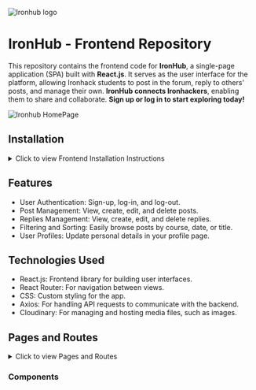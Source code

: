 ![Ironhub logo](https://github.com/user-attachments/assets/b27d8d39-3f79-4c7d-9fae-32a4f89bebab)

# IronHub - Frontend Repository

This repository contains the frontend code for **IronHub**, a single-page application (SPA) built with **React.js**. It serves as the user interface for the platform, allowing Ironhack students to post in the forum, reply to others' posts, and manage their own. **IronHub connects Ironhackers**, enabling them to share and collaborate. **Sign up or log in to start exploring today!**


![Ironhub HomePage](https://github.com/user-attachments/assets/e330ac2f-8a8f-45d5-99dd-549c478ab72b)

## Installation
<details>
  <summary>Click to view Frontend Installation Instructions</summary>

  To install and run the **IronHub** frontend web app locally, follow these steps:

  ### Clone the Frontend Repository
  Clone the frontend repository to your local machine:
  
  ``bash
  git clone <frontend-repository-url>

  cd <frontend-directory>
  npm install react react-router-dom axios cloudinary
  
    Required Dependencies:
      react - Frontend library for building user interfaces.
      react-router-dom - For handling navigation between pages.
      axios - To make HTTP requests to the backend.
      cloudinary - For image storage and retrieval

  npm run dev
</details>


## Features
- User Authentication: Sign-up, log-in, and log-out.
- Post Management: View, create, edit, and delete posts.
- Replies Management: View, create, edit, and delete replies.
- Filtering and Sorting: Easily browse posts by course, date, or title.
- User Profiles: Update personal details in your profile page.
  
## Technologies Used
- React.js: Frontend library for building user interfaces.
- React Router: For navigation between views.
- CSS: Custom styling for the app.
- Axios: For handling API requests to communicate with the backend.
- Cloudinary: For managing and hosting media files, such as images.

## Pages and Routes
<details>
  <summary>Click to view Pages and Routes</summary>
  1. **Homepage**  
     - **Path:** `/`  
     - **Description:** Displays a brief introduction to IronHub. Includes navigation to the "About" page and buttons for login/sign-up actions.  

  2. **About**  
     - **Path:** `/about`  
     - **Description:** Contains information about the platform and its creators. Provides links to sign-up and log-in pages.  

  3. **Sign-Up**  
     - **Path:** `/auth/signup`  
     - **Description:** A public page with a form to create an account.  

  4. **Log-In**  
     - **Path:** `/auth/login`  
     - **Description:** A public page where users can log in to the platform.  

  5. **Posts**  
     - **Path:** `/posts/`  
     - **Description:** Displays all posts with options to filter, sort, and search. Utilizes the **PostCard** component for each post.  

  6. **Create Post**  
     - **Path:** `/newpost`  
     - **Description:** A private page where users can create a new post.  

  7. **Post Details**  
     - **Path:** `/posts/:_id`  
     - **Description:** Displays the full details of a single post, including options for the owner to edit or delete the post. Below, the user can see replies to the post and can reply to them as well. The     owners of the replies can edit them too.
       
  8. **Profile**  
     - **Path:** `/:userId`  
     - **Description:** Shows the user's profile information and allows updates.  

  9. **Error Page**  
     - **Path:** `*`  
     - **Description:** Displays an error page for any undefined routes.  
</details>

### Components



